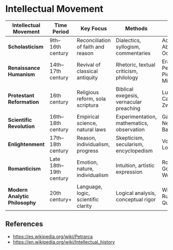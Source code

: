 # Intellectual Movement


| **Intellectual Movement** | **Time Period** | **Key Focus** | **Methods** | **Major Figures** |
| --- | --- | --- | --- | --- |
| **Scholasticism** | 9th–16th century | Reconciliation of faith and reason | Dialectics, syllogism, commentaries | Aquinas, Abelard, Ockham |
| **Renaissance Humanism** | 14th–17th century | Revival of classical antiquity | Rhetoric, textual criticism, philology | Erasmus, Petrarch, Pico della Mirandola |
| **Protestant Reformation** | 16th century | Religious reform, sola scriptura | Biblical exegesis, vernacular preaching | Luther, Calvin, Zwingli |
| **Scientific Revolution** | 16th–18th century | Empirical science, natural laws | Experimentation, mathematics, observation | Galileo, Newton, Bacon |
| **Enlightenment** | 17th–18th century | Reason, individualism, progress | Skepticism, secularism, encyclopedism | Voltaire, Locke, Kant |
| **Romanticism** | Late 18th–19th century | Emotion, nature, individualism | Intuition, artistic expression | Rousseau, Goethe, Wordsworth |
| **Modern Analytic Philosophy** | 20th century+ | Language, logic, scientific clarity | Logical analysis, conceptual rigor | Wittgenstein, Russell, Quine |

## References

- https://es.wikipedia.org/wiki/Petrarca
- https://en.wikipedia.org/wiki/Intellectual_history